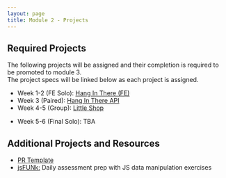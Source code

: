 ```yaml
---
layout: page
title: Module 2 - Projects
---
```


## Required Projects

The following projects will be assigned and their completion is required to be promoted to module 3.  
The project specs will be linked below as each project is assigned.

- Week 1-2 (FE Solo): [Hang In There (FE)](./hang_in_there)
- Week 3 (Paired): [Hang In There API](./hang_in_there_api/)
- Week 4-5 (Group): [Little Shop](./little_shop/)
<!-- - Week 5-6 (Final Solo): [Coupon Codes](./coupon-codes/) -->
- Week 5-6 (Final Solo): TBA

## Additional Projects and Resources

- [PR Template](./pr_template)
- [jsFUNk:](./js_funk) Daily assessment prep with JS data manipulation exercises
